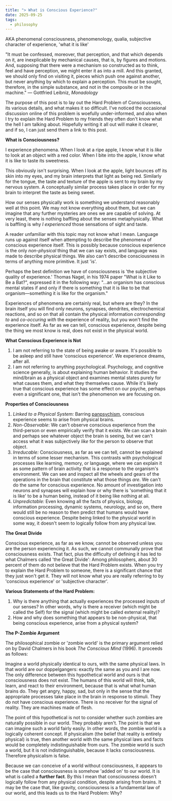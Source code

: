 ```yaml
---
title: "> What is Conscious Experience?"
date: 2025-09-25
tags:
  - philosophy
---
```

AKA phenomenal consciousness, phenomenology, qualia, subjective character of experience, 'what it is like'

"It must be confessed, moreover, that perception, and that which depends on it, are inexplicable by mechanical causes, that is, by figures and motions. And, supposing that there were a mechanism so constructed as to think, feel and have perception, we might enter it as into a mill. And this granted, we should only find on visiting it, pieces which push one against another, but never anything by which to explain a perception. This must be sought, therefore, in the simple substance, and not in the composite or in the machine." — Gottfried Leibniz, *Monadology*

The purpose of this post is to lay out the Hard Problem of Consciousness, its various details, and what makes it so difficult. I've noticed the occasional discussion online of this problem is woefully under-informed, and also when I try to explain the Hard Problem to my friends they often don't know what the hell I am talking about. Hopefully writing it all out will make it clearer, and if so, I can just send them a link to this post.

**What is Consciousness?**

I experience phenomena. When I look at a ripe apple, I know what it is *like* to look at an object with a red color. When I bite into the apple, I know what it is like to taste its sweetness.

This obviously isn't surprising. When I look at the apple, light bounces off its skin into my eyes, and my brain interprets that light as being red. Similarly for the tongue, the taste and texture of the apple is sent to my brain by my nervous system. A conceptually similar process takes place in order for my brain to interpret the taste as being sweet.

How our senses physically work is something we understand reasonably well at this point. We may not know everything about them, but we can imagine that any further mysteries are ones we are capable of solving. At very least, there is nothing baffling about the senses metaphysically. What is baffling is why *I experienced* those sensations of sight and taste.

A reader unfamiliar with this topic may not know what I mean. Language runs up against itself when attempting to describe the phenomena of conscious experience itself. This is possibly because conscious experience is the only *non-physical* thing that we can say exists, and language was made to describe physical things. We also can't describe consciousness in terms of anything more primitive. It just 'is'.

Perhaps the best definition we have of consciousness is 'the subjective quality of experience.' Thomas Nagel, in his 1974 paper "What is it Like to Be a Bat?", expressed it in the following way:  "...an organism has conscious mental states if and only if there is something that it is like to be that organism—something it is like for the organism."

Experiences of phenomena are certainly real, but where are they? In the brain itself you will find only neurons, synapses, dendrites, electrochemical reactions, and so on that all contain the physical information *corresponding to* and *co-occuring with* the experience of reality, but you won't find the experience itself. As far as we can tell, conscious experience, despite being the thing we most know is real, does not exist in the physical world.

**What Conscious Experience is Not**

1. I am not referring to the state of being awake or aware. It's possible to be asleep and still have 'conscious experience'. We experience dreams, after all.
2. I am not referring to anything psychological. Psychology, and cognitive science generally, is about explaining human behavior. It studies the mind/brain as a physical object and examines mental states purely for what causes them, and what they themselves cause. While it's likely true that conscious experience has some effect on our psyche, perhaps even a significant one, that isn't the phenomenon we are focusing on.

**Properties of Consciousness**
1. *Linked to a Physical System:* Barring [panpsychism](https://en.wikipedia.org/wiki/Panpsychism), conscious experience seems to arise from physical brains.
2. *Non-Observable*: We can't observe conscious experience from the third-person or even empirically verify that it exists. We can scan a brain and perhaps see whatever object the brain is seeing, but we can't access what it was subjectively *like* for the person to observe that object.
3. *Irreducable:* Consciousness, as far as we can tell, cannot be explained in terms of some lesser mechanism. This contrasts with psychological processes like learning, memory, or language, where we can explain it as some pattern of brain activity that is a response to the organism's environment. We can see and inspect all the wheels and gears of the operations in the brain that constitute what those things *are*. We can't do the same for conscious experience. No amount of investigation into neurons and synapses will explain how or why there is 'something that it is like' to be a human being, instead of it being like nothing at all.
4. *Unpredictable:* Even knowing all the facts of physics, biology, information processing, dynamic systems, neurology, and so on, there would still be no reason to then predict that humans would have conscious experience. Despite being linked to the physical world in some way, it doesn't seem to logically follow from any physical law.

**The Great Divide**

Conscious experience, as far as we know, cannot be observed unless you are the person experiencing it. As such, we cannot communally prove that consciousness exists. That fact, plus the difficulty of defining it has led to what Chalmers called 'the Great Divide': Among philosophers, about 30 percent of them do not believe that the Hard Problem exists. When you try to explain the Hard Problem to someone, there is a significant chance that they just won't get it. They will not know what you are really referring to by 'conscious experience' or 'subjective character'.

**Various Statements of the Hard Problem:**
1. Why is there anything that actually experiences the processed inputs of our senses? In other words, why is there a receiver (which might be called the Self) for the signal (which might be called external reality)?
2. How and why does something that appears to be non-physical, that being conscious experience, arise from a physical system?

**The P-Zombie Argument**

The philosophical zombie or 'zombie world' is the primary argument relied on by David Chalmers in his book *The Conscious Mind* (1996). It proceeds as follows:

Imagine a world physically identical to ours, with the same physical laws. In that world are our doppelgangers: exactly the same as you and I are now. The only difference between this hypothetical world and ours is that consciousness does not exist. The humans of this world will think, talk, learn, and react to their environment, because that is what what human brains do. They get angry, happy, sad, but only in the sense that the appropriate processes take place in the brain in response to stimuli. They do not have conscious experience. There is no receiver for the signal of reality. They are machines made of flesh.

The point of this hypothetical is not to consider whether such zombies are naturally possible in our world. They probably aren't. The point is that we can imagine such a world fairly easily. In other words, the zombie world is a logically coherent concept. If physicalism (the belief that reality is entirely physical) is true, then another world with the same physical laws and facts would be completely indistinguishable from ours. The zombie world is such a world, but it is not indistinguishable, because it lacks consciousness. Therefore physicalism is false.

Because we can conceive of a world without consciousness, it appears to be the case that consciousness is somehow 'added on' to our world. It is what is called a **further fact**. By this I mean that consciousness doesn't logically follow from any physical condition, despite arising from brains. It may be the case that, like gravity, consciousness is a fundamental law of our world, and this leads us to the Hard Problem: Why?
